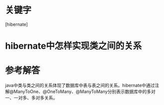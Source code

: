 # 关键字

 \[hibernate\] 


# hibernate中怎样实现类之间的关系


# 参考解答

java中类与类之间的关系体现了数据库中表与表之间的关系。hibernate中通过注解@ManyToOne、@OneToMany、@ManyToMany分别表示数据库中的多对一、一对多、多对多关系。

